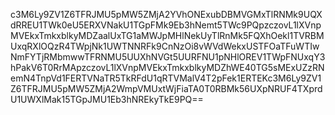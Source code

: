 c3M6Ly9ZV1Z6TFRJMU5pMW5ZMjA2YVhONExubDBMVGMxTlRNMk9UQXdRREU1TWk0eU5ERXVNakU1TGpFMk9Eb3hNemt5TWc9PQpzczovL1lXVnpMVEkxTmkxblkyMDZaalUxTG1aMWJpMHlNekUyTlRnMk5FQXhOekl1TVRBMUxqRXlOQzR4TWpjNk1UWTNNRFk9CnNzOi8vWVdWekxUSTFOaTFuWTIwNmFYTjRMbmwwTFRNMU5UUXhNVGt5UURFNU1pNHlOREV1TWpFNUxqY3hPakV6T0RrMApzczovL1lXVnpMVEkxTmkxblkyMDZhWE40TG5sMExUZzRNemN4TnpVd1FERTVNaTR5TkRFdU1qRTVMalV4T2pFek1ERTEKc3M6Ly9ZV1Z6TFRJMU5pMW5ZMjA2WmpVMUxtWjFiaTA0T0RBMk56UXpNRUF4TXprdU1UWXlMak15TGpJMU1Eb3hNREkyTkE9PQ==